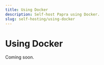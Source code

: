 ```yaml
---
title: Using Docker
description: Self-host Papra using Docker.
slug: self-hosting/using-docker
---
```


# Using Docker

Coming soon.

